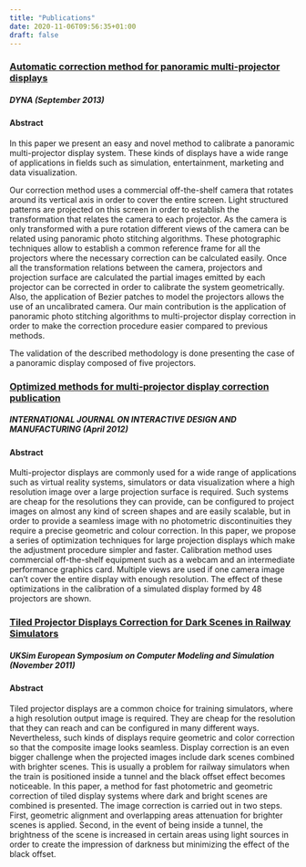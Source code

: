 ```yaml
---
title: "Publications"
date: 2020-11-06T09:56:35+01:00
draft: false
---
```


### [Automatic correction method for panoramic multi-projector displays](https://www.revistadyna.com/Articulos/Ficha.aspx?idMenu=33094c58-1bb5-4163-8382-a0d0942862d2&Cod=5713&codigoacceso=d7c66d27-28ae-4e91-a0fa-8ed9cff041e0)

##### DYNA (September 2013)

#### Abstract

In this paper we present an easy and novel method to calibrate a panoramic multi-projector display system. These kinds of displays have a wide range of applications in fields such as simulation, entertainment, marketing and data visualization.

Our correction method uses a commercial off-the-shelf camera that rotates around its vertical axis in order to cover the entire screen. Light structured patterns are projected on this screen in order to establish the transformation that relates the camera to each projector. As the camera is only transformed with a pure rotation different views of the camera can be related using panoramic photo stitching algorithms. These photographic techniques allow to establish a common reference frame for all the projectors where the necessary correction can be calculated easily. Once all the transformation relations between the camera, projectors and projection surface are calculated the partial images emitted by each projector can be corrected in order to calibrate the system geometrically. Also, the application of Bezier patches to model the projectors allows the use of an uncalibrated camera. Our main contribution is the application of panoramic photo stitching algorithms to multi-projector display correction in order to make the correction procedure easier compared to previous methods.

The validation of the described methodology is done presenting the case of a panoramic display composed of five projectors.

### [Optimized methods for multi-projector display correction publication](https://link.springer.com/article/10.1007/s12008-012-0161-0)

##### INTERNATIONAL JOURNAL ON INTERACTIVE DESIGN AND MANUFACTURING (April 2012)

#### Abstract

Multi-projector displays are commonly used for a wide range of applications such as virtual reality systems, simulators or data visualization where a high resolution image over a large projection surface is required. Such systems are cheap for the resolutions they can provide, can be configured to project images on almost any kind of screen shapes and are easily scalable, but in order to provide a seamless image with no photometric discontinuities they require a precise geometric and colour correction. In this paper, we propose a series of optimization techniques for large projection displays which make the adjustment procedure simpler and faster. Calibration method uses commercial off-the-shelf equipment such as a webcam and an intermediate performance graphics card. Multiple views are used if one camera image can’t cover the entire display with enough resolution. The effect of these optimizations in the calibration of a simulated display formed by 48 projectors are shown.

### [Tiled Projector Displays Correction for Dark Scenes in Railway Simulators](https://ieeexplore.ieee.org/document/6131254/)

##### UKSim European Symposium on Computer Modeling and Simulation (November 2011)

#### Abstract

Tiled projector displays are a common choice for training simulators, where a high resolution output image is required. They are cheap for the resolution that they can reach and can be configured in many different ways. Nevertheless, such kinds of displays require geometric and color correction so that the composite image looks seamless. Display correction is an even bigger challenge when the projected images include dark scenes combined with brighter scenes. This is usually a problem for railway simulators when the train is positioned inside a tunnel and the black offset effect becomes noticeable. In this paper, a method for fast photometric and geometric correction of tiled display systems where dark and bright scenes are combined is presented. The image correction is carried out in two steps. First, geometric alignment and overlapping areas attenuation for brighter scenes is applied. Second, in the event of being inside a tunnel, the brightness of the scene is increased in certain areas using light sources in order to create the impression of darkness but minimizing the effect of the black offset.